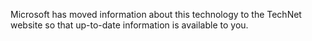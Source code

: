 
Microsoft has moved information about this technology to the TechNet website so that up-to-date information is available to you.